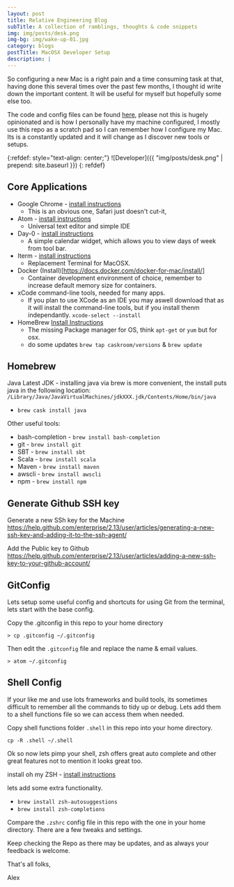 ```yaml
---
layout: post
title: Relative Engineering Blog
subTitle: A collection of ramblings, thoughts & code snippets
img: img/posts/desk.png
img-bg: img/wake-up-01.jpg
category: blogs
postTitle: MacOSX Developer Setup
description: |
---
```


So configuring a new Mac is a right pain and a time consuming task at that, having done this several times over the past few months, I thought id write down the important content.  It will be useful for myself but hopefully some else too.

The code and config files can be found [here](https://github.com/lashford/mac-developer-setup), please not this is hugely opinionated and is how I personally have my machine configured, I mostly use this repo as a scratch pad so I can remember how I configure my Mac.  Its is a constantly updated and it will change as I discover new tools or setups.

{:refdef: style="text-align: center;"}
![Developer]({{ "img/posts/desk.png" | prepend: site.baseurl }})
{: refdef}

## Core Applications

* Google Chrome - [install instructions](https://www.google.co.uk/chrome/browser/features.html)
  * This is an obvious one, Safari just doesn't cut-it,
* Atom - [install instructions](https://atom.io/)
  * Universal text editor and simple IDE
* Day-0 - [install instructions](https://shauninman.com/archive/2016/10/20/day_o_2_mac_menu_bar_clock)
  * A simple calendar widget, which allows you to view days of week from tool bar.
* Iterm - [install instructions](https://www.iterm2.com/downloads.html)
  * Replacement Terminal for MacOSX.
* Docker (Install)[https://docs.docker.com/docker-for-mac/install/]
  * Container development environment of choice, remember to increase default memory size for containers.
* xCode command-line tools, needed for many apps.
  * If you plan to use XCode as an IDE you may aswell download that as it will install the command-line tools, but if you install thenm independantly. `xcode-select --install`
* HomeBrew [Install Instructions](https://brew.sh/)
  * The missing Package manager for OS, think `apt-get` or `yum` but for osx.
  * do some updates `brew tap caskroom/versions` & `brew update`

## Homebrew

Java Latest JDK - installing java via brew is more convenient, the install puts java in the following location:  `/Library/Java/JavaVirtualMachines/jdkXXX.jdk/Contents/Home/bin/java`

* `brew cask install java`

Other useful tools:

* bash-completion - `brew install bash-completion`
* git - `brew install git`
* SBT - `brew install sbt`
* Scala - `brew install scala`
* Maven - `brew install maven`
* awscli - `brew install awscli`
* npm - `brew install npm`

## Generate Github SSH key

Generate a new SSh key for the Machine
https://help.github.com/enterprise/2.13/user/articles/generating-a-new-ssh-key-and-adding-it-to-the-ssh-agent/

Add the Public key to Github
https://help.github.com/enterprise/2.13/user/articles/adding-a-new-ssh-key-to-your-github-account/

## GitConfig

Lets setup some useful config and shortcuts for using Git from the terminal, lets start with the base config.

Copy the .gitconfig in this repo to your home directory

```
> cp .gitconfig ~/.gitconfig
```

Then edit the `.gitconfig` file and replace the name & email values.

```
> atom ~/.gitconfig
```

## Shell Config

If your like me and use lots frameworks and build tools, its sometimes difficult to remember all the commands to tidy up or debug.  Lets add them to a shell functions file so we can access them when needed.

Copy shell functions folder `.shell` in this repo into your home directory.

`cp -R .shell ~/.shell`

Ok so now lets pimp your shell, zsh offers great auto complete and other great features not to mention it looks great too.

install oh my ZSH - [install instructions](http://ohmyz.sh/)

lets add some extra functionality.

* `brew install zsh-autosuggestions`
* `brew install zsh-completions`

Compare the `.zshrc` config file in this repo with the one in your home directory. There are a few tweaks and settings.

Keep checking the Repo as there may be updates, and as always your feedback is welcome.

That's all folks,

Alex
